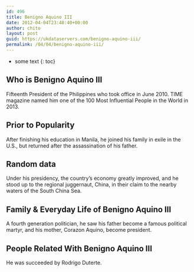 ```yaml
---
id: 496
title: Benigno Aquino III
date: 2012-04-04T23:48:40+00:00
author: chito
layout: post
guid: https://ukdataservers.com/benigno-aquino-iii/
permalink: /04/04/benigno-aquino-iii/
---
```


* some text
{: toc}


## Who is  Benigno Aquino III
                  
                  
                  
Fifteenth President of the Philippines who took office in June 2010. TIME magazine named him one of the 100 Most Influential People in the World in 2013.
                  
                
                
                
## Prior to Popularity 
                  
                  
                  
After finishing his education in Manila, he joined his family in exile in the U.S., but returned after the assassination of his father.
                  
                
                
                
## Random data 
                  
                  
                  
Under his presidency, the country&#8217;s economy greatly improved, and he stood up to the regional juggernaut, China, in their claim to the nearby waters of the South China Sea.
                  
                
                
                
## Family & Everyday Life of Benigno Aquino III
                  
                  
                  
A fourth generation politician, he saw his father become a famous political martyr, and his mother, Corazon Aquino, become president.
                  
                
                
                
## People Related With  Benigno Aquino III
                  
                  
                  
He was succeeded by Rodrigo Duterte.
                  
                
              
            
          
          
          
    
    
  
